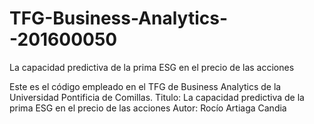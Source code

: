 # TFG-Business-Analytics--201600050
La capacidad predictiva de la prima ESG en el precio de las acciones

Este es el código empleado en el TFG de Business Analytics de la Universidad Pontificia de Comillas. Titulo: La capacidad predictiva de la prima ESG en el precio de las acciones Autor: Rocío Artiaga Candia

